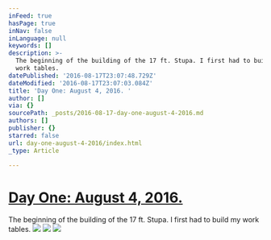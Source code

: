 ```yaml
---
inFeed: true
hasPage: true
inNav: false
inLanguage: null
keywords: []
description: >-
  The beginning of the building of the 17 ft. Stupa. I first had to build my
  work tables.
datePublished: '2016-08-17T23:07:48.729Z'
dateModified: '2016-08-17T23:07:03.084Z'
title: 'Day One: August 4, 2016. '
author: []
via: {}
sourcePath: _posts/2016-08-17-day-one-august-4-2016.md
authors: []
publisher: {}
starred: false
url: day-one-august-4-2016/index.html
_type: Article

---
```

# [Day One: August 4, 2016\. ][0]

The beginning of the building of the 17 ft. Stupa. I first had to build my work tables.
![](https://the-grid-user-content.s3-us-west-2.amazonaws.com/e3f9866c-4539-416a-b908-2f397867c288.jpg)
![](https://the-grid-user-content.s3-us-west-2.amazonaws.com/3b5142e8-4949-48df-bd0a-eb9e1e648785.jpg)
![](https://the-grid-user-content.s3-us-west-2.amazonaws.com/0219c96c-0aff-4d3a-97bc-9fc92126ecc8.jpg)

[0]: null